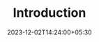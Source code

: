 ---
weight: 520
title: "Introduction"
description: ""
icon: "article"
date: "2023-12-02T14:24:00+05:30"
lastmod: "2023-12-02T14:24:00+05:30"
draft: true
toc: true
---